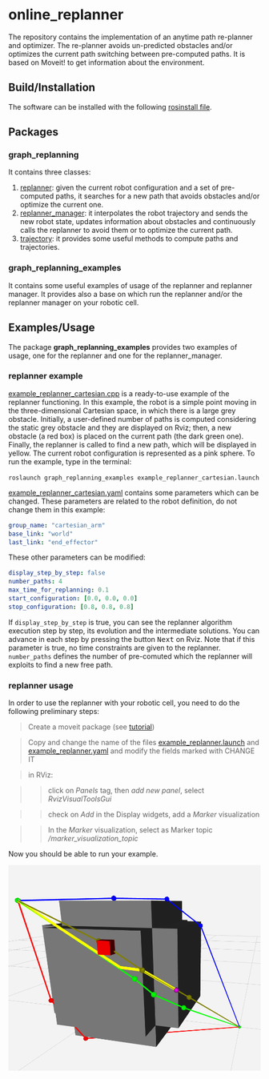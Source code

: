 # online_replanner

The repository contains the implementation of an anytime path re-planner and optimizer. The re-planner avoids un-predicted obstacles and/or optimizes the current path switching between pre-computed paths. It is based on Moveit! to get information about the environment.

## Build/Installation
The software can be installed with the following [rosinstall file](online_replanner.rosinstall).

## Packages
### **graph_replanning**
It contains three classes:
 1. [replanner](https://github.com/JRL-CARI-CNR-UNIBS/online_replanner/blob/devel/graph_replanning/include/graph_replanning/replanner.h): given the current robot configuration and a set of pre-computed paths, it searches for a new path that avoids obstacles and/or optimize the current one.
 2. [replanner_manager](https://github.com/JRL-CARI-CNR-UNIBS/online_replanner/blob/devel/graph_replanning/include/graph_replanning/replanner_manager.h): it interpolates the robot trajectory and sends the new robot state, updates information about obstacles and continuously calls the replanner to avoid them or to optimize the current path.
 3. [trajectory](https://github.com/JRL-CARI-CNR-UNIBS/online_replanner/blob/devel/graph_replanning/include/graph_replanning/trajectory.h): it provides some useful methods to compute paths and trajectories.

### **graph_replanning_examples**
It contains some useful examples of usage of the replanner and replanner manager. It provides also a base on which run the replanner and/or the replanner manager on your robotic cell.

## Examples/Usage
The package **graph_replanning_examples** provides two examples of usage, one for the replanner and one for the replanner_manager.

### **replanner example**
[example_replanner_cartesian.cpp](https://github.com/JRL-CARI-CNR-UNIBS/online_replanner/blob/devel/graph_replanning_examples/src/example_replanner.cpp) is a ready-to-use example of the replanner functioning. In this example, the robot is a simple point moving in the three-dimensional Cartesian space, in which there is a large grey obstacle. Initially, a user-defined number of paths is computed considering the static grey obstacle and they are displayed on Rviz; then, a new obstacle (a red box) is placed on the current path (the dark green one). Finally, the replanner is called to find a new path, which will be displayed in yellow. The current robot configuration is represented as a pink sphere.
To run the example, type in the terminal:

`roslaunch graph_replanning_examples example_replanner_cartesian.launch`

[example_replanner_cartesian.yaml](https://github.com/JRL-CARI-CNR-UNIBS/online_replanner/blob/devel/graph_replanning_examples/config/example_replanner_cartesian.yaml) contains some parameters which can be changed.
These parameters are related to the robot definition, do not change them in this example:
```yaml
group_name: "cartesian_arm"
base_link: "world"
last_link: "end_effector"
```
These other parameters can be modified:
```yaml
display_step_by_step: false
number_paths: 4
max_time_for_replanning: 0.1
start_configuration: [0.0, 0.0, 0.0]
stop_configuration: [0.8, 0.8, 0.8]
```
If `display_step_by_step` is true, you can see the replanner algorithm execution step by step, its evolution and the intermediate solutions. You can advance in each step by pressing the button <kbd>Next</kbd> on Rviz. Note that if this parameter is true, no time constraints are given to the replanner.
`number_paths` defines the number of pre-comuted which the replanner will exploits to find a new free path.

### **replanner usage**
In order to use the replanner with your robotic cell, you need to do the following preliminary steps:

> Create a moveit package (see <a href="http://docs.ros.org/kinetic/api/moveit_tutorials/html/doc/setup_assistant/setup_assistant_tutorial.html">tutorial</a>)

> Copy and change the name of the files [example_replanner.launch](https://github.com/JRL-CARI-CNR-UNIBS/online_replanner/blob/devel/graph_replanning_examples/launch/example_replanner.launch) and [example_replanner.yaml](https://github.com/JRL-CARI-CNR-UNIBS/online_replanner/blob/devel/graph_replanning_examples/config/example_replanner.yaml) and modify the fields marked with CHANGE IT

> in RViz:

>> click on *Panels* tag, then *add new panel*, select *RvizVisualToolsGui*

>> check on *Add* in the Display widgets, add a *Marker* visualization

>> In the *Marker* visualization, select as Marker topic */marker_visualization_topic*


Now you should be able to run your example.

![](Documentation/example_replanner.png)
